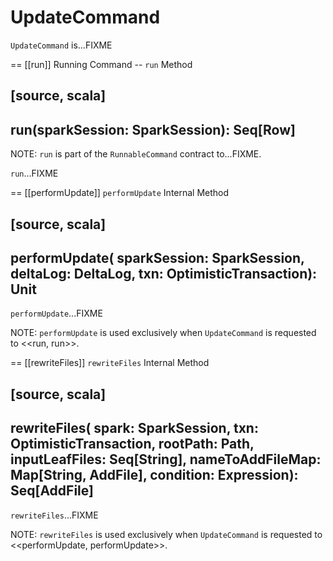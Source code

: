 # UpdateCommand

`UpdateCommand` is...FIXME

== [[run]] Running Command -- `run` Method

[source, scala]
----
run(sparkSession: SparkSession): Seq[Row]
----

NOTE: `run` is part of the `RunnableCommand` contract to...FIXME.

`run`...FIXME

== [[performUpdate]] `performUpdate` Internal Method

[source, scala]
----
performUpdate(
  sparkSession: SparkSession,
  deltaLog: DeltaLog,
  txn: OptimisticTransaction): Unit
----

`performUpdate`...FIXME

NOTE: `performUpdate` is used exclusively when `UpdateCommand` is requested to <<run, run>>.

== [[rewriteFiles]] `rewriteFiles` Internal Method

[source, scala]
----
rewriteFiles(
  spark: SparkSession,
  txn: OptimisticTransaction,
  rootPath: Path,
  inputLeafFiles: Seq[String],
  nameToAddFileMap: Map[String, AddFile],
  condition: Expression): Seq[AddFile]
----

`rewriteFiles`...FIXME

NOTE: `rewriteFiles` is used exclusively when `UpdateCommand` is requested to <<performUpdate, performUpdate>>.
